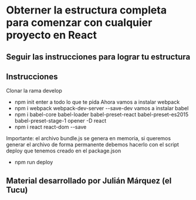 # Obterner la estructura completa para comenzar con cualquier proyecto en React

## Seguir las instrucciones para lograr tu estructura

Instrucciones
-------------
Clonar la rama develop
+ npm init
enter a todo lo que te pida
Ahora vamos a instalar webpack
+ npm i webpack webpack-dev-server --save-dev
vamos a instalar babel
+ npm i babel-core babel-loader babel-preset-react babel-preset-es2015 babel-preset-stage-1 opener -D
react
+ npm i react react-dom --save

Importante: el archivo bundle.js se genera en memoria, si queremos generar el archivo de forma permanente
debemos hacerlo con el script deploy que tenemos creado en el package.json

+ npm run deploy

## Material desarrollado por Julián Márquez (el Tucu)

